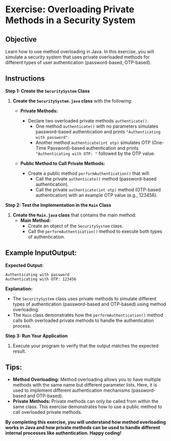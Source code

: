 # Exercise: Overloading Private Methods in a Security System

## Objective
Learn how to use method overloading in Java. In this exercise, you will simulate a security system that uses private overloaded methods for different types of user authentication (password-based, OTP-based).

## Instructions

**Step 1: Create the `SecuritySystem` Class**

1. **Create the `SecuritySystem.java` class** with the following:
    - **Private Methods:**
        - Declare two overloaded private methods `authenticate()`.
            - One method `authenticate()` with no parameters simulates password-based authentication and prints `"Authenticating with password"`.
            - Another method `authenticate(int otp)` simulates OTP (One-Time Password)-based authentication and prints `"Authenticating with OTP: "` followed by the OTP value.

    - **Public Method to Call Private Methods:**
        - Create a public method `performAuthentication()` that will:
            - Call the private `authenticate()` method (password-based authentication).
            - Call the private `authenticate(int otp)` method (OTP-based authentication) with an example OTP value (e.g., 123456).

**Step 2: Test the Implementation in the `Main` Class**

1. **Create the `Main.java` class** that contains the main method:
    - **Main Method:**
        - Create an object of the `SecuritySystem` class.
        - Call the `performAuthentication()` method to execute both types of authentication.

## Example InputOutput:

**Expected Output:**

```plaintext
Authenticating with password
Authenticating with OTP: 123456
```

**Explanation:**
- The `SecuritySystem` class uses private methods to simulate different types of authentication (password-based and OTP-based) using method overloading.
- The `Main` class demonstrates how the `performAuthentication()` method calls both overloaded private methods to handle the authentication process.

**Step 3: Run Your Application**

1. Execute your program to verify that the output matches the expected result.

## Tips:

- **Method Overloading:** Method overloading allows you to have multiple methods with the same name but different parameter lists. Here, it is used to implement different authentication mechanisms (password-based and OTP-based).
- **Private Methods:** Private methods can only be called from within the same class. This exercise demonstrates how to use a public method to call overloaded private methods.

**By completing this exercise, you will understand how method overloading works in Java and how private methods can be used to handle different internal processes like authentication. Happy coding!**
